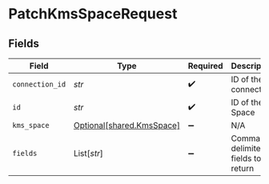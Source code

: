 # PatchKmsSpaceRequest


## Fields

| Field                                                        | Type                                                         | Required                                                     | Description                                                  |
| ------------------------------------------------------------ | ------------------------------------------------------------ | ------------------------------------------------------------ | ------------------------------------------------------------ |
| `connection_id`                                              | *str*                                                        | :heavy_check_mark:                                           | ID of the connection                                         |
| `id`                                                         | *str*                                                        | :heavy_check_mark:                                           | ID of the Space                                              |
| `kms_space`                                                  | [Optional[shared.KmsSpace]](../../models/shared/kmsspace.md) | :heavy_minus_sign:                                           | N/A                                                          |
| `fields`                                                     | List[*str*]                                                  | :heavy_minus_sign:                                           | Comma-delimited fields to return                             |